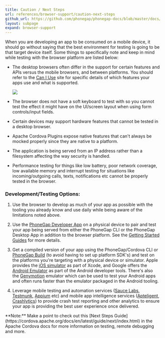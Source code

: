 ```yaml
---
title: Caution / Next Steps
url: references/browser-support/caution-next-steps
github_url: https://github.com/phonegap/phonegap-docs/blob/master/docs/3-references/browser-support/5-caution-next-steps.html.md
layout: subpage
expand: browser-support
---
```


When you are developing an app to be consumed on a mobile device, it should go without saying that the best environment for testing is going to be that target device itself. Some things to specifically note and keep in mind while testing with the browser platform are listed below:

- The desktop browsers often differ in the support for certain features and APIs versus the mobile browsers, and between platforms. You should refer to the [Can I Use](http://caniuse.com) site for specific details of which features your apps use and what is supported.

   ![](/images/browser-support/caniuse.png)

- The browser does not have a soft keyboard to test with so you cannot test the effect it might have on the UI/screen layout when using form controls/input fields.
- Certain devices may support hardware features that cannot be tested in a desktop browser.
- Apache Cordova Plugins expose native features that can't always be mocked properly since they are native to a platform.
- The application is being served from an IP address rather than a filesystem affecting the way security is handled.
- Performance testing for things like low battery, poor network coverage, low available memory and interrupt testing for situations like incoming/outgoing calls, texts, notifications etc cannot be properly tested in the browser.

### Development/Testing Options:

1. Use the browser to develop as much of your app as possible with the tooling you already know and use daily while being aware of the limitations noted above.

1. Use the [PhoneGap Developer App](/references/developer-app/) on a physical device to pair and test your app being served from either the PhoneGap CLI or the PhoneGap Desktop App in addition to the browser platform. See the [Getting Started Guides](/getting-started/2-install-mobile-app/) for more details.

1. Get a compiled version of your app using the PhoneGap/Cordova CLI or [PhoneGap Build](http://build.phonegap.com) (to avoid having to set up platform SDK's) and test on the platforms you're targeting with a physical device or simulator. Apple provides the [iOS simulator](https://developer.apple.com/library/ios/documentation/IDEs/Conceptual/iOS_Simulator_Guide/Introduction/Introduction.html) as part of Xcode, and Google offers the [Android Emulator](http://developer.android.com/tools/help/emulator.html) as part of the Android developer tools. There's also the [Genymotion](http://genymotion.com/) emulator which can be used to test your Android apps and often runs faster than the  emulator packaged in the Android tooling.

1. Leverage mobile testing and automation services ([Sauce Labs](https://saucelabs.com), [Testmunk](https://testmunk.com/), [Appium](http://appium.io/) etc) and mobile app intelligence services ([Apteligent](https://www.apteligent.com/), [Crashlytics](https://try.crashlytics.com/)) to provide crash test reporting and other analytics to ensure your app is providing the best user experience once delivered.

<div class="alert--info">**Note:** Make a point to check out this [Next Steps Guide](https://cordova.apache.org/docs/en/latest/guide/next/index.html) in the Apache Cordova docs for more information on testing, remote debugging and more.</div>
